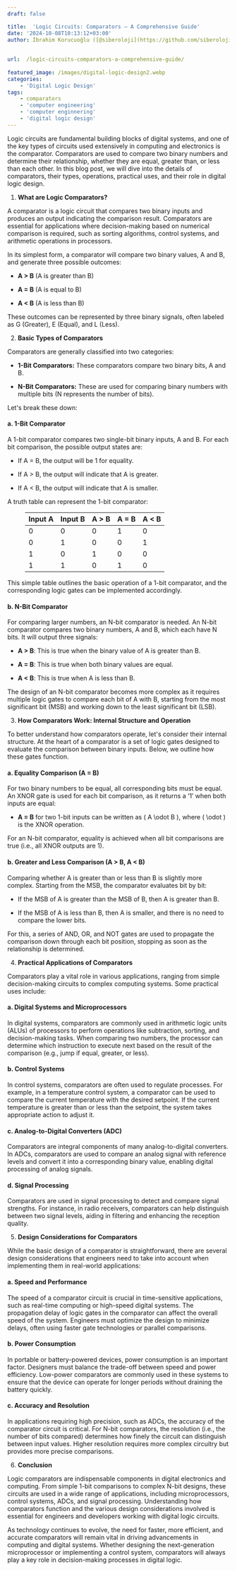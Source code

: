 ```yaml
---
draft: false

title:  'Logic Circuits: Comparators – A Comprehensive Guide'
date: '2024-10-08T10:13:12+03:00'
author: İbrahim Korucuoğlu ([@siberoloji](https://github.com/siberoloji))
 
 
url:  /logic-circuits-comparators-a-comprehensive-guide/
 
featured_image: /images/digital-logic-design2.webp
categories:
    - 'Digital Logic Design'
tags:
    - comparators
    - 'computer engineering'
    - 'computer enginnering'
    - 'digital logic design'
---
```



Logic circuits are fundamental building blocks of digital systems, and one of the key types of circuits used extensively in computing and electronics is the comparator. Comparators are used to compare two binary numbers and determine their relationship, whether they are equal, greater than, or less than each other. In this blog post, we will dive into the details of comparators, their types, operations, practical uses, and their role in digital logic design.



1. **What are Logic Comparators?**



A comparator is a logic circuit that compares two binary inputs and produces an output indicating the comparison result. Comparators are essential for applications where decision-making based on numerical comparison is required, such as sorting algorithms, control systems, and arithmetic operations in processors.



In its simplest form, a comparator will compare two binary values, A and B, and generate three possible outcomes:


* **A > B** (A is greater than B)

* **A = B** (A is equal to B)

* **A < B** (A is less than B)




These outcomes can be represented by three binary signals, often labeled as G (Greater), E (Equal), and L (Less).



2. **Basic Types of Comparators**



Comparators are generally classified into two categories:


* **1-Bit Comparators:** These comparators compare two binary bits, A and B.

* **N-Bit Comparators:** These are used for comparing binary numbers with multiple bits (N represents the number of bits).




Let's break these down:


#### a. **1-Bit Comparator**



A 1-bit comparator compares two single-bit binary inputs, A and B. For each bit comparison, the possible output states are:


* If A = B, the output will be 1 for equality.

* If A > B, the output will indicate that A is greater.

* If A < B, the output will indicate that A is smaller.




A truth table can represent the 1-bit comparator:


<!-- wp:table -->
<figure class="wp-block-table"><table class="has-fixed-layout"><thead><tr><th>Input A</th><th>Input B</th><th>A > B</th><th>A = B</th><th>A < B</th></tr></thead><tbody><tr><td>0</td><td>0</td><td>0</td><td>1</td><td>0</td></tr><tr><td>0</td><td>1</td><td>0</td><td>0</td><td>1</td></tr><tr><td>1</td><td>0</td><td>1</td><td>0</td><td>0</td></tr><tr><td>1</td><td>1</td><td>0</td><td>1</td><td>0</td></tr></tbody></table></figure>
<!-- /wp:table -->


This simple table outlines the basic operation of a 1-bit comparator, and the corresponding logic gates can be implemented accordingly.


#### b. **N-Bit Comparator**



For comparing larger numbers, an N-bit comparator is needed. An N-bit comparator compares two binary numbers, A and B, which each have N bits. It will output three signals:


* **A > B**: This is true when the binary value of A is greater than B.

* **A = B**: This is true when both binary values are equal.

* **A < B**: This is true when A is less than B.




The design of an N-bit comparator becomes more complex as it requires multiple logic gates to compare each bit of A with B, starting from the most significant bit (MSB) and working down to the least significant bit (LSB).



3. **How Comparators Work: Internal Structure and Operation**



To better understand how comparators operate, let's consider their internal structure. At the heart of a comparator is a set of logic gates designed to evaluate the comparison between binary inputs. Below, we outline how these gates function.


#### a. **Equality Comparison (A = B)**



For two binary numbers to be equal, all corresponding bits must be equal. An XNOR gate is used for each bit comparison, as it returns a ‘1’ when both inputs are equal:


* **A = B** for two 1-bit inputs can be written as ( A \odot B ), where ( \odot ) is the XNOR operation.




For an N-bit comparator, equality is achieved when all bit comparisons are true (i.e., all XNOR outputs are 1).


#### b. **Greater and Less Comparison (A > B, A < B)**



Comparing whether A is greater than or less than B is slightly more complex. Starting from the MSB, the comparator evaluates bit by bit:


* If the MSB of A is greater than the MSB of B, then A is greater than B.

* If the MSB of A is less than B, then A is smaller, and there is no need to compare the lower bits.




For this, a series of AND, OR, and NOT gates are used to propagate the comparison down through each bit position, stopping as soon as the relationship is determined.



4. **Practical Applications of Comparators**



Comparators play a vital role in various applications, ranging from simple decision-making circuits to complex computing systems. Some practical uses include:


#### a. **Digital Systems and Microprocessors**



In digital systems, comparators are commonly used in arithmetic logic units (ALUs) of processors to perform operations like subtraction, sorting, and decision-making tasks. When comparing two numbers, the processor can determine which instruction to execute next based on the result of the comparison (e.g., jump if equal, greater, or less).


#### b. **Control Systems**



In control systems, comparators are often used to regulate processes. For example, in a temperature control system, a comparator can be used to compare the current temperature with the desired setpoint. If the current temperature is greater than or less than the setpoint, the system takes appropriate action to adjust it.


#### c. **Analog-to-Digital Converters (ADC)**



Comparators are integral components of many analog-to-digital converters. In ADCs, comparators are used to compare an analog signal with reference levels and convert it into a corresponding binary value, enabling digital processing of analog signals.


#### d. **Signal Processing**



Comparators are used in signal processing to detect and compare signal strengths. For instance, in radio receivers, comparators can help distinguish between two signal levels, aiding in filtering and enhancing the reception quality.



5. **Design Considerations for Comparators**



While the basic design of a comparator is straightforward, there are several design considerations that engineers need to take into account when implementing them in real-world applications:


#### a. **Speed and Performance**



The speed of a comparator circuit is crucial in time-sensitive applications, such as real-time computing or high-speed digital systems. The propagation delay of logic gates in the comparator can affect the overall speed of the system. Engineers must optimize the design to minimize delays, often using faster gate technologies or parallel comparisons.


#### b. **Power Consumption**



In portable or battery-powered devices, power consumption is an important factor. Designers must balance the trade-off between speed and power efficiency. Low-power comparators are commonly used in these systems to ensure that the device can operate for longer periods without draining the battery quickly.


#### c. **Accuracy and Resolution**



In applications requiring high precision, such as ADCs, the accuracy of the comparator circuit is critical. For N-bit comparators, the resolution (i.e., the number of bits compared) determines how finely the circuit can distinguish between input values. Higher resolution requires more complex circuitry but provides more precise comparisons.



6. **Conclusion**



Logic comparators are indispensable components in digital electronics and computing. From simple 1-bit comparisons to complex N-bit designs, these circuits are used in a wide range of applications, including microprocessors, control systems, ADCs, and signal processing. Understanding how comparators function and the various design considerations involved is essential for engineers and developers working with digital logic circuits.



As technology continues to evolve, the need for faster, more efficient, and accurate comparators will remain vital in driving advancements in computing and digital systems. Whether designing the next-generation microprocessor or implementing a control system, comparators will always play a key role in decision-making processes in digital logic.
